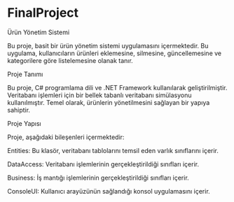 # FinalProject


Ürün Yönetim Sistemi

Bu proje, basit bir ürün yönetim sistemi uygulamasını içermektedir. Bu uygulama, kullanıcıların ürünleri eklemesine, silmesine, güncellemesine ve kategorilere göre listelemesine olanak tanır.

Proje Tanımı

Bu proje, C# programlama dili ve .NET Framework kullanılarak geliştirilmiştir. Veritabanı işlemleri için bir bellek tabanlı veritabanı simülasyonu kullanılmıştır. Temel olarak, ürünlerin yönetilmesini sağlayan bir yapıya sahiptir.

Proje Yapısı

Proje, aşağıdaki bileşenleri içermektedir:


Entities: Bu klasör, veritabanı tablolarını temsil eden varlık sınıflarını içerir.

DataAccess: Veritabanı işlemlerinin gerçekleştirildiği sınıfları içerir.

Business: İş mantığı işlemlerinin gerçekleştirildiği sınıfları içerir.

ConsoleUI: Kullanıcı arayüzünün sağlandığı konsol uygulamasını içerir.
